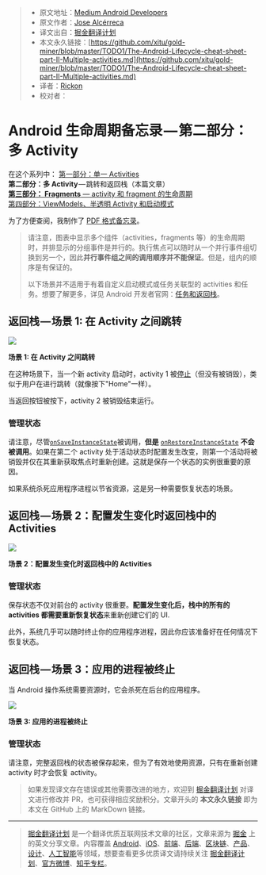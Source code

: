 > * 原文地址：[Medium Android Developers](https://medium.com/androiddevelopers/the-android-lifecycle-cheat-sheet-part-ii-multiple-activities-a411fd139f24)
> * 原文作者：[Jose Alcérreca](https://medium.com/@JoseAlcerreca)
> * 译文出自：[掘金翻译计划](https://github.com/xitu/gold-miner)
> * 本文永久链接：[https://github.com/xitu/gold-miner/blob/master/TODO1/The-Android-Lifecycle-cheat-sheet-part-II-Multiple-activities.md](https://github.com/xitu/gold-miner/blob/master/TODO1/The-Android-Lifecycle-cheat-sheet-part-II-Multiple-activities.md)
> * 译者：[Rickon](https://github.com/gs666)
> * 校对者：

# Android 生命周期备忘录 — 第二部分：多 Activity

在这个系列中： 
[第一部分：单一 Activities](https://github.com/xitu/gold-miner/blob/master/TODO/the-android-lifecycle-cheat-sheet-part-i-single-activities.md)  
**第二部分：多 Activity** — 跳转和返回栈（本篇文章）    
[**第三部分： Fragments** — activity 和 fragment 的生命周期](https://medium.com/@JoseAlcerreca/the-android-lifecycle-cheat-sheet-part-iii-fragments-afc87d4f37fd)  
[第四部分：ViewModels、半透明 Activity 和启动模式](https://medium.com/androiddevelopers/the-android-lifecycle-cheat-sheet-part-iv-49946659b094)

为了方便查阅，我制作了 [PDF 格式备忘录](https://github.com/JoseAlcerreca/android-lifecycles)。

> 请注意，图表中显示多个组件（activities，fragments 等）的生命周期时，并排显示的分组事件是并行的。执行焦点可以随时从一个并行事件组切换到另一个，因此**并行事件组之间的调用顺序并不能保证**。但是，组内的顺序是有保证的。
>
> 以下场景并不适用于有着自定义启动模式或任务关联型的 activities 和任务。想要了解更多，详见 Android 开发者官网：[任务和返回栈](https://developer.android.com/guide/components/activities/tasks-and-back-stack.html)。

## 返回栈 — 场景 1: 在 Activity 之间跳转

![](https://user-gold-cdn.xitu.io/2019/3/2/1693d96d9b8fa76e?w=728&h=972&f=png&s=49929)

**场景 1: 在 Activity 之间跳转**

在这种场景下，当一个新 activity 启动时，activity 1 被[停止](https://developer.android.com/guide/components/activities/activity-lifecycle.html#onstop)（但没有被销毁），类似于用户在进行跳转（就像按下"Home"一样）。

当返回按钮被按下，activity 2 被销毁结束运行。

### 管理状态

请注意，尽管[`onSaveInstanceState`](https://developer.android.com/reference/android/app/Activity.html#onSaveInstanceState%28android.os.Bundle%29)被调用，**但是** [`onRestoreInstanceState`](https://developer.android.com/reference/android/app/Activity.html#onRestoreInstanceState%28android.os.Bundle,%20android.os.PersistableBundle%29) **不会被调用**。如果在第二个 activity 处于活动状态时配置发生改变，则第一个活动将被销毁并仅在其重新获取焦点时重新创建。这就是保存一个状态的实例很重要的原因。

如果系统杀死应用程序进程以节省资源，这是另一种需要恢复状态的场景。

## 返回栈 — 场景 2：配置发生变化时返回栈中的 Activities

![](https://user-gold-cdn.xitu.io/2019/3/2/1693d96e23dc5098?w=742&h=1127&f=png&s=58345)

**场景 2：配置发生变化时返回栈中的 Activities**

### 管理状态

保存状态不仅对前台的 activity 很重要。**配置发生变化后，栈中的所有的 activities 都需要重新恢复状态**来重新创建它们的 UI.

此外，系统几乎可以随时终止你的应用程序进程，因此你应该准备好在任何情况下恢复状态。

## 返回栈 — 场景 3：应用的进程被终止

当 Android 操作系统需要资源时，它会杀死在后台的应用程序。

![](https://user-gold-cdn.xitu.io/2019/3/2/1693d96d9c7c0d19?w=800&h=1077&f=png&s=104247)

**场景 3: 应用的进程被终止**

### 管理状态

请注意，完整返回栈的状态被保存起来，但为了有效地使用资源，只有在重新创建 activity 时才会恢复 activity。

> 如果发现译文存在错误或其他需要改进的地方，欢迎到 [掘金翻译计划](https://github.com/xitu/gold-miner) 对译文进行修改并 PR，也可获得相应奖励积分。文章开头的 **本文永久链接** 即为本文在 GitHub 上的 MarkDown 链接。

---

> [掘金翻译计划](https://github.com/xitu/gold-miner) 是一个翻译优质互联网技术文章的社区，文章来源为 [掘金](https://juejin.im) 上的英文分享文章。内容覆盖 [Android](https://github.com/xitu/gold-miner#android)、[iOS](https://github.com/xitu/gold-miner#ios)、[前端](https://github.com/xitu/gold-miner#前端)、[后端](https://github.com/xitu/gold-miner#后端)、[区块链](https://github.com/xitu/gold-miner#区块链)、[产品](https://github.com/xitu/gold-miner#产品)、[设计](https://github.com/xitu/gold-miner#设计)、[人工智能](https://github.com/xitu/gold-miner#人工智能)等领域，想要查看更多优质译文请持续关注 [掘金翻译计划](https://github.com/xitu/gold-miner)、[官方微博](http://weibo.com/juejinfanyi)、[知乎专栏](https://zhuanlan.zhihu.com/juejinfanyi)。
